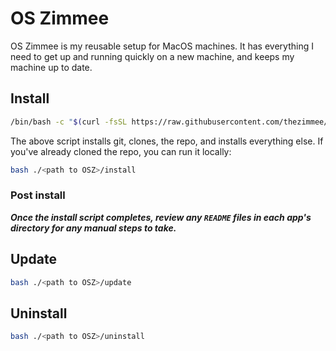 # OS Zimmee

OS Zimmee is my reusable setup for MacOS machines. It has everything I need to get up and running quickly on a new machine, and keeps my machine up to date.

## Install

```bash
/bin/bash -c "$(curl -fsSL https://raw.githubusercontent.com/thezimmee/os-zimmee/master/install)"
```

The above script installs git, clones, the repo, and installs everything else. If you've already cloned the repo,  you can run it locally:

```bash
bash ./<path to OSZ>/install
```

### Post install

**_Once the install script completes, review any `README` files in each app's directory for any manual steps to take._**

## Update

```bash
bash ./<path to OSZ>/update
```

## Uninstall

```bash
bash ./<path to OSZ>/uninstall
```